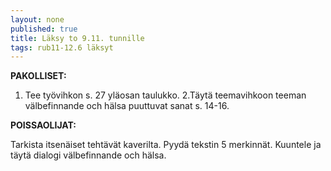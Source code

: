 ```yaml
---
layout: none
published: true
title: Läksy to 9.11. tunnille
tags: rub11-12.6 läksyt
---
```

**PAKOLLISET:**

1. Tee työvihkon s. 27 yläosan taulukko.
2.Täytä teemavihkoon teeman välbefinnande och hälsa puuttuvat sanat s. 14-16.

**POISSAOLIJAT:**

Tarkista itsenäiset tehtävät kaverilta. Pyydä tekstin 5 merkinnät. Kuuntele ja täytä dialogi välbefinnande och hälsa.
